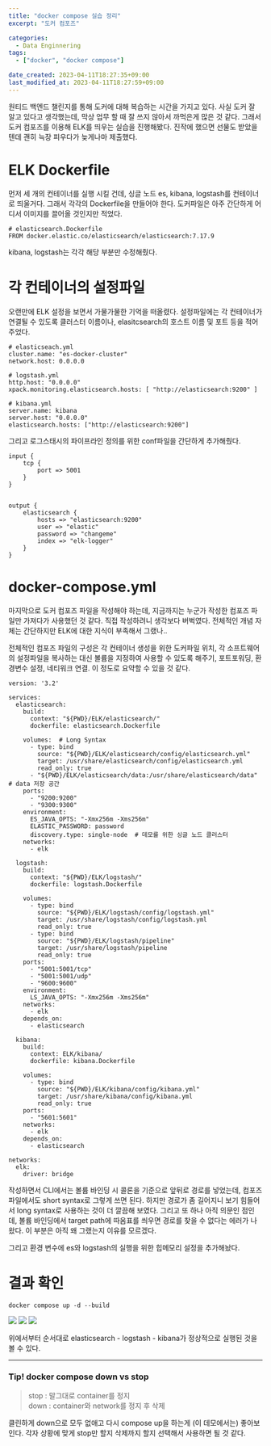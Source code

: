 ```yaml
---
title: "docker compose 실습 정리"
excerpt: "도커 컴포즈"

categories:
  - Data Enginnering
tags:
  - ["docker", "docker compose"]

date_created: 2023-04-11T18:27:35+09:00
last_modified_at: 2023-04-11T18:27:59+09:00
---
```


원티드 백엔드 챌린지를 통해 도커에 대해 복습하는 시간을 가지고 있다. 사실 도커 잘 알고 있다고 생각했는데, 막상 업무 할 때 잘 쓰지 않아서 까먹은게 많은 것 같다.
그래서 도커 컴포즈를 이용해 ELK를 띄우는 실습을 진행해봤다. 진작에 했으면 선물도 받았을텐데 괜히 늑장 피우다가 늦게나마 제출했다.

# ELK Dockerfile
먼저 세 개의 컨테이너를 실행 시킬 건데, 싱글 노드 es, kibana, logstash를 컨테이너로 띄울거다. 그래서 각각의 Dockerfile을 만들어야 한다.
도커파일은 아주 간단하게 어디서 이미지를 끌어올 것인지만 적었다.

```
# elasticsearch.Dockerfile
FROM docker.elastic.co/elasticsearch/elasticsearch:7.17.9
```
kibana, logstash는 각각 해당 부분만 수정해줬다.

# 각 컨테이너의 설정파일
오랜만에 ELK 설정을 보면서 가물가물한 기억을 떠올렸다. 설정파일에는 각 컨테이너가 연결될 수 있도록 클러스터 이름이나, elasitcsearch의 호스트 이름 및 포트 등을 적어주었다.

```
# elasticseach.yml
cluster.name: "es-docker-cluster"
network.host: 0.0.0.0

# logstash.yml
http.host: "0.0.0.0"
xpack.monitoring.elasticsearch.hosts: [ "http://elasticsearch:9200" ]

# kibana.yml
server.name: kibana
server.host: "0.0.0.0"
elasticsearch.hosts: ["http://elasticsearch:9200"]
```

그리고 로그스태시의 파이프라인 정의를 위한 conf파일을 간단하게 추가해줬다.
```
input {
	tcp {
		port => 5001
	}
}


output {
	elasticsearch {
		hosts => "elasticsearch:9200"
		user => "elastic"
		password => "changeme"
		index => "elk-logger"
	}
}
```

# docker-compose.yml
마지막으로 도커 컴포즈 파일을 작성해야 하는데, 지금까지는 누군가 작성한 컴포즈 파일만 가져다가 사용했던 것 같다. 직접 작성하려니 생각보다 버벅였다. 전체적인 개념 자체는 간단하지만 ELK에 대한 지식이 부족해서 그랬나..

전체적인 컴포즈 파일의 구성은 각 컨테이너 생성을 위한 도커파일 위치, 각 소프트웨어의 설정파일을 복사하는 대신 볼륨을 지정하여 사용할 수 있도록 해주기, 포트포워딩, 환경변수 설정, 네티워크 연결. 이 정도로 요약할 수 있을 것 같다.

```
version: '3.2'

services:
  elasticsearch:
    build:
      context: "${PWD}/ELK/elasticsearch/"
      dockerfile: elasticsearch.Dockerfile

    volumes:  # Long Syntax 
      - type: bind
        source: "${PWD}/ELK/elasticsearch/config/elasticsearch.yml"
        target: /usr/share/elasticsearch/config/elasticsearch.yml
        read_only: true
      - "${PWD}/ELK/elasticsearch/data:/usr/share/elasticsearch/data"  # data 저장 공간
    ports:
      - "9200:9200"
      - "9300:9300"
    environment:
      ES_JAVA_OPTS: "-Xmx256m -Xms256m"
      ELASTIC_PASSWORD: password
      discovery.type: single-node  # 데모를 위한 싱글 노드 클러스터
    networks:
      - elk

  logstash:
    build:
      context: "${PWD}/ELK/logstash/"
      dockerfile: logstash.Dockerfile

    volumes:
      - type: bind
        source: "${PWD}/ELK/logstash/config/logstash.yml"
        target: /usr/share/logstash/config/logstash.yml
        read_only: true
      - type: bind
        source: "${PWD}/ELK/logstash/pipeline"
        target: /usr/share/logstash/pipeline
        read_only: true
    ports:
      - "5001:5001/tcp"
      - "5001:5001/udp"
      - "9600:9600"
    environment:
      LS_JAVA_OPTS: "-Xmx256m -Xms256m"
    networks:
      - elk
    depends_on:
      - elasticsearch

  kibana:
    build:
      context: ELK/kibana/
      dockerfile: kibana.Dockerfile

    volumes:
      - type: bind
        source: "${PWD}/ELK/kibana/config/kibana.yml"
        target: /usr/share/kibana/config/kibana.yml
        read_only: true
    ports:
      - "5601:5601"
    networks:
      - elk
    depends_on:
      - elasticsearch

networks:
  elk:
    driver: bridge
```

작성하면서 CLI에서는 볼륨 바인딩 시 콜론을 기준으로 앞뒤로 경로를 넣었는데, 컴포즈 파일에서도 short syntax로 그렇게 쓰면 된다. 하지만 경로가 좀 길어지니 보기 힘들어서 long syntax로 사용하는 것이 더 깔끔해 보였다. 그리고 또 하나 아직 의문인 점인데, 볼륨 바인딩에서 target path에 따옴표를 씌우면 경로를 찾을 수 없다는 에러가 나왔다. 이 부분은 아직 왜 그랬는지 이유를 모르겠다.

그리고 환경 변수에 es와 logstash의 실행을 위한 힙메모리 설정을 추가해놨다. 


# 결과 확인
```
docker compose up -d --build
```
![](/assets/img/2023-04-11-dockerCompose/elasticsearch.png)
![](/assets/img/2023-04-11-dockerCompose/logstash.png)
![](/assets/img/2023-04-11-dockerCompose/kibana.png)

위에서부터 순서대로 elasticsearch - logstash - kibana가 정상적으로 실행된 것을 볼 수 있다.


---

### Tip! docker compose down vs stop
> stop : 말그대로 container를 정지  
> down : container와 network를 정지 후 삭제

클린하게 down으로 모두 없애고 다시 compose up을 하는게 (이 데모에서는) 좋아보인다.
각자 상황에 맞게 stop만 할지 삭제까지 할지 선택해서 사용하면 될 것 같다.